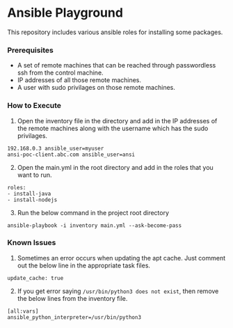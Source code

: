 # Ansible Playground

This repository includes various ansible roles for installing some packages.

### Prerequisites

* A set of remote machines that can be reached through passwordless ssh from the control machine.
* IP addresses of all those remote machines.
* A user with sudo privilages on those remote machines.

### How to Execute

1. Open the inventory file in the directory and add in the IP addresses of the remote machines along with the username which has the sudo privilages.
```
192.168.0.3 ansible_user=myuser
ansi-poc-client.abc.com ansible_user=ansi
```

2. Open the main.yml in the root directory and add in the roles that you want to run.
```
roles:
- install-java
- install-nodejs
```

3. Run the below command in the project root directory
```
ansible-playbook -i inventory main.yml --ask-become-pass
```

### Known Issues

1. Sometimes an error occurs when updating the apt cache. Just comment out the below line in the appropriate task files.
```
update_cache: true
```

2. If you get error saying `/usr/bin/python3 does not exist`, then remove the below lines from the inventory file.
```
[all:vars]
ansible_python_interpreter=/usr/bin/python3
```
